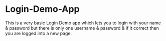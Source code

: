 # Login-Demo-App
This is a very basic Login Demo app which lets you to login with  your name & password but there is only one username & password & if it correct then you are logged into a new page.
